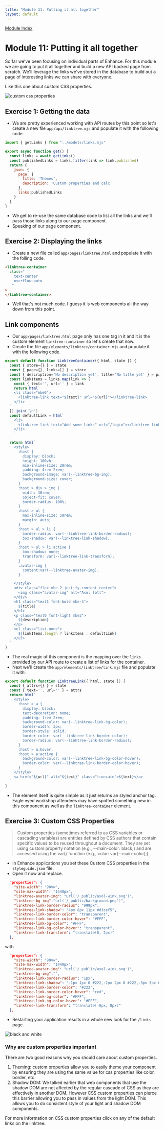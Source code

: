 ```yaml
---
title: "Module 11: Putting it all together"
layout: default
---
```


[Module Index](/enhance-workshop-codemash)

# Module 11: Putting it all together

So far we've been focusing on individual parts of Enhance. For this module we are going to put it all together and build a new API backed page from scratch. We'll leverage the links we've stored in the database to build out a page of interesting links we can share with everyone.

Like this one about custom CSS properties.

![custom css properties](./images/linktree.png)

## Exercise 1: Getting the data

- We are pretty experienced working with API routes by this point so let's create a new file `app/api/linktree.mjs` and populate it with the following code.

```javascript
import { getLinks } from "../models/links.mjs"

export async function get() {
  const links = await getLinks()
  const publishedLinks = links.filter(link => link.published)
  return {
    json: {
      page: {
        title: 'Themes',
        description: 'Custom properties and calc'
      },
      links:publishedLinks
    }
  }
}
```
- We get to re-use the same database code to list all the links and we'll pass those links along to our page component.
- Speaking of our page component.

## Exercise 2: Displaying the links

- Create a new file called `app/pages/linktree.html` and populate it with the folling code.

```html
<linktree-container
  class="
    text-center
    overflow-auto
   "
>
</linktree-container>
```

- Well that's not much code. I guess it is web components all the way down from this point.

## Link components

- Our `app/pages/linktree.html` page only has one tag in it and it is the custom element `linktree-container` so let's create that now.
- Create the file `app/elements/linktree/container.mjs` and populate it with the following code.

```javascript
export default function LinktreeContainer({ html, state }) {
  const { store={} } = state
  const { page={}, links=[] } = store
  const { description='No description yet', title='No title yet' } = page
  const linkItems = links.map(link => {
    const { text='', url='' } = link
    return html`
    <li class="mbe0">
      <linktree-link text="${text}" url="${url}"></linktree-link>
    </li>
  `
  }).join('\n')
  const defaultLink = html`
    <li>
      <linktree-link text="Add some links" url="/login"></linktree-link>
    </li>
    `

  return html`
    <style>
      :host {
        display: block;
        height: 100vh;
        min-inline-size: 20rem;
        padding: 4rem 2rem;
        background-image: var(--linktree-bg-img);
        background-size: cover;
      }
      :host > div > img {
        width: 10rem;
        object-fit: cover;
        border-radius: 100%;
      }
      :host > ul {
        max-inline-size: 50rem;
        margin: auto;
      }
      :host > ul > li {
        border-radius: var(--linktree-link-border-radius);
        box-shadow: var(--linktree-link-shadow);
      }
      :host > ul > li:active {
        box-shadow: none;
        transform: var(--linktree-link-transform);
      }
      .avatar-img {
        content:var(--linktree-avatar-img);
      }

    </style>
    <div class="flex mbe-2 justify-content-center">
      <img class="avatar-img" alt="Axol lotl">
    </div>
    <h1 class="text1 font-bold mbe-4">
      ${title}
    </h1>
    <p class="text0 font-light mbe3">
      ${description}
    </p>
    <ul class="list-none">
      ${linkItems.length ? linkItems : defaultLink}
    </ul>
  `
}
```

- The real magic of this component is the mapping over the `links` provided by our API route to create a list of links for the container.
- Next we'll create the `app/elements/linktree/link.mjs` file and populate it with:

```javascript
export default function LinktreeLink({ html, state }) {
  const { attrs={} } = state
  const { text='', url='' } = attrs
  return html`
    <style>
      :host > a {
        display: block;
        text-decoration: none;
        padding: 1rem 2rem;
        background-color: var(--linktree-link-bg-color);
        border-width: 3px;
        border-style: solid;
        border-color: var(--linktree-link-border-color);
        border-radius: var(--linktree-link-border-radius);
      }
      :host > a:hover,
      :host > a:active {
        background-color: var(--linktree-link-bg-color-hover);
        border-color: var(--linktree-link-border-color-hover);
      }
    </style>
    <a href="${url}" alt="${text}" class="truncate">${text}</a>
  `
}
```

- The element itself is quite simple as it just returns an styled anchor tag. Eagle eyed workshop attendees may have spotted something new in this component as well as the `linktree-container` element.

## Exercise 3: Custom CSS Properties

> Custom properties (sometimes referred to as CSS variables or cascading variables) are entities defined by CSS authors that contain specific values to be reused throughout a document. They are set using custom property notation (e.g., --main-color: black;) and are accessed using the var() function (e.g., color: var(--main-color);).

- In Enhance applications you set these Custom CSS properties in the `styleguide.json` file.
- Open it now and replace.

```json
  "properties": {
    "site-width": "90vw",
    "site-max-width": "1440px",
    "linktree-avatar-img": "url('/_public/axol-wink.svg')",
    "linktree-bg-img":"url('/_public/background.png')",
    "linktree-link-border-radius": "999px",
    "linktree-link-shadow": "4px 8px 11px #d3cef5",
    "linktree-link-border-color": "transparent",
    "linktree-link-border-color-hover": "#FFF",
    "linktree-link-bg-color": "#FFF",
    "linktree-link-bg-color-hover": "transparent",
    "linktree-link-transform": "translate(0, 2px)"
  },
```

with

```json
  "properties": {
    "site-width": "90vw",
    "site-max-width": "1440px",
    "linktree-avatar-img": "url('/_public/axol-wink.svg')",
    "linktree-bg-img":"",
    "linktree-link-border-radius": "1px",
    "linktree-link-shadow": "-1px 1px 0 #222,-2px 2px 0 #222,-3px 3px 0 #222,-4px 4px 0 #222,-5px 5px 0 #222,-6px 6px 0 #222,-7px 7px 0 #222,-8px 8px 0 #222",
    "linktree-link-border-color": "#222",
    "linktree-link-border-color-hover": "red",
    "linktree-link-bg-color": "#FFF",
    "linktree-link-bg-color-hover": "#FFF",
    "linktree-link-transform": "translate(-8px, 8px)"
  },
```

- Restarting your application results in a whole new look for the `/links` page.

![black and white](./images/linktree-bw.png)

### Why are custom properties important

There are two good reasons why you should care about custom properties.

1. Theming: custom properties allow you to easily theme your component by ensuring they are using the same value for css properties like color, border, etc.
2. Shadow DOM: We talked earlier that web components that use the shadow DOM are not affected by the regular cascade of CSS as they are effectively in another DOM. However CSS custom properties can pierce this barrier allowing you to pass in values from the light DOM. This allows you to do consistent style of your light and shadow DOM components.

For more information on CSS custom properties click on any of the default links on the linktree.

